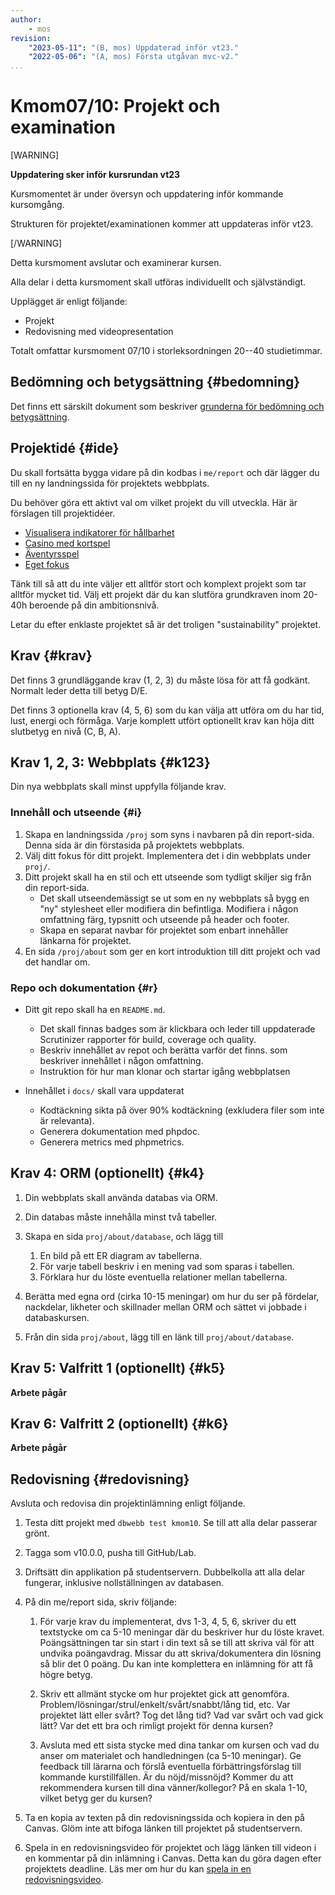 ```yaml
---
author:
    - mos
revision:
    "2023-05-11": "(B, mos) Uppdaterad inför vt23."
    "2022-05-06": "(A, mos) Första utgåvan mvc-v2."
...
```

Kmom07/10: Projekt och examination
==================================

[WARNING]

**Uppdatering sker inför kursrundan vt23**

Kursmomentet är under översyn och uppdatering inför kommande kursomgång.

Strukturen för projektet/examinationen kommer att uppdateras inför vt23.

[/WARNING]

Detta kursmoment avslutar och examinerar kursen.

Alla delar i detta kursmoment skall utföras individuellt och självständigt.

Upplägget är enligt följande:

* Projekt
* Redovisning med videopresentation

Totalt omfattar kursmoment 07/10 i storleksordningen 20--40 studietimmar.

<!--more-->

<!--
* Borde lösas inuti kmom, ev som extrauppgift
    * Databas med återställning
    * Inloggning?
-->



<!--
Introduktion {#pres}
------------------------

Här är en video som "pratar" dig igenom projektets upplägg och delar av innehållet i detta dokumentet.

[YOUTUBE src="LiYCu1Pf3fM" width=700 caption="Kmom10 - Introduktion till projektet."]
-->



Bedömning och betygsättning {#bedomning}
--------------------------------------------------------------------

Det finns ett särskilt dokument som beskriver [grunderna för bedömning och betygsättning](kurser/faq/bedomning-och-betygsattning).



Projektidé {#ide}
--------------------------------------------------------------------

Du skall fortsätta bygga vidare på din kodbas i `me/report` och där lägger du till en ny landningssida för projektets webbplats.

Du behöver göra ett aktivt val om vilket projekt du vill utveckla. Här är förslagen till projektidéer.

* [Visualisera indikatorer för hållbarhet](./sustainability)
* [Casino med kortspel](./poker)
* [Äventyrsspel](./adventure)
* [Eget fokus](./eget-fokus)

Tänk till så att du inte väljer ett alltför stort och komplext projekt som tar alltför mycket tid. Välj ett projekt där du kan slutföra grundkraven inom 20-40h beroende på din ambitionsnivå.

Letar du efter enklaste projektet så är det troligen "sustainability" projektet.



Krav {#krav}
--------------------------------------------------------------------

Det finns 3 grundläggande krav (1, 2, 3) du måste lösa för att få godkänt. Normalt leder detta till betyg D/E.

Det finns 3 optionella krav (4, 5, 6) som du kan välja att utföra om du har tid, lust, energi och förmåga. Varje komplett utfört optionellt krav kan höja ditt slutbetyg en nivå (C, B, A).



Krav 1, 2, 3: Webbplats {#k123}
--------------------------------------------------------------------

Din nya webbplats skall minst uppfylla följande krav.



### Innehåll och utseende {#i}

1. Skapa en landningssida `/proj` som syns i navbaren på din report-sida. Denna sida är din förstasida på projektets webbplats.
1. Välj ditt fokus för ditt projekt. Implementera det i din webbplats under `proj/`.
1. Ditt projekt skall ha en stil och ett utseende som tydligt skiljer sig från din report-sida. 
    * Det skall utseendemässigt se ut som en ny webbplats så bygg en "ny" stylesheet eller modifiera din befintliga. Modifiera i någon omfattning färg, typsnitt och utseende på header och footer.
    * Skapa en separat navbar för projektet som enbart innehåller länkarna för projektet.
1. En sida `/proj/about` som ger en kort introduktion till ditt projekt och vad det handlar om.



### Repo och dokumentation {#r}

* Ditt git repo skall ha en `README.md`.
    * Det skall finnas badges som är klickbara och leder till uppdaterade Scrutinizer rapporter för build, coverage och quality.
    * Beskriv innehållet av repot och berätta varför det finns. som beskriver innehållet i någon omfattning.
    * Instruktion för hur man klonar och startar igång webbplatsen

* Innehållet i `docs/` skall vara uppdaterat
    * Kodtäckning sikta på över 90% kodtäckning (exkludera filer som inte är relevanta).
    * Generera dokumentation med phpdoc.
    * Generera metrics med phpmetrics.



Krav 4: ORM (optionellt) {#k4}
--------------------------------------------------------------------

1. Din webbplats skall använda databas via ORM.

1. Din databas måste innehålla minst två tabeller.

1. Skapa en sida `proj/about/database`, och lägg till

    1. En bild på ett ER diagram av tabellerna.
    1. För varje tabell beskriv i en mening vad som sparas i tabellen.
    1. Förklara hur du löste eventuella relationer mellan tabellerna.

1. Berätta med egna ord (cirka 10-15 meningar) om hur du ser på fördelar, nackdelar, likheter och skillnader mellan ORM och sättet vi jobbade i databaskursen.

1. Från din sida `proj/about`, lägg till en länk till `proj/about/database`.



Krav 5: Valfritt 1 (optionellt) {#k5}
--------------------------------------------------------------------

**Arbete pågår**



Krav 6: Valfritt 2 (optionellt) {#k6}
--------------------------------------------------------------------

**Arbete pågår**



<!--
snygg kod
inloggning

* Din about-sida skall innehålla en summering där du berättar om projektets kodkvalitet. Berätta vilka eventuella åtgärder du gjort för att kvalitetssäkra projektet och hur du jobbat med kodkvaliteten och vilka verktyg du använt. Har du fokuserat på några speciella saker, verktyg eller metrics, så kan du berätta om dem.
-->



Redovisning {#redovisning}
--------------------------------------------------------------------

Avsluta och redovisa din projektinlämning enligt följande.

1. Testa ditt projekt med `dbwebb test kmom10`. Se till att alla delar passerar grönt.

1. Tagga som v10.0.0, pusha till GitHub/Lab.

1. Driftsätt din applikation på studentservern. Dubbelkolla att alla delar fungerar, inklusive nollställningen av databasen.

1. På din me/report sida, skriv följande:

    1. För varje krav du implementerat, dvs 1-3, 4, 5, 6, skriver du ett textstycke om ca 5-10 meningar där du beskriver hur du löste kravet. Poängsättningen tar sin start i din text så se till att skriva väl för att undvika poängavdrag. Missar du att skriva/dokumentera din lösning så blir det 0 poäng. Du kan inte komplettera en inlämning för att få högre betyg.

    2. Skriv ett allmänt stycke om hur projektet gick att genomföra. Problem/lösningar/strul/enkelt/svårt/snabbt/lång tid, etc. Var projektet lätt eller svårt? Tog det lång tid? Vad var svårt och vad gick lätt? Var det ett bra och rimligt projekt för denna kursen?

    3. Avsluta med ett sista stycke med dina tankar om kursen och vad du anser om materialet och handledningen (ca 5-10 meningar). Ge feedback till lärarna och förslå eventuella förbättringsförslag till kommande kurstillfällen. Är du nöjd/missnöjd? Kommer du att rekommendera kursen till dina vänner/kollegor? På en skala 1-10, vilket betyg ger du kursen?

2. Ta en kopia av texten på din redovisningssida och kopiera in den på Canvas. Glöm inte att bifoga länken till projektet på studentservern.

3. Spela in en redovisningsvideo för projektet och lägg länken till videon i en kommentar på din inlämning i Canvas. Detta kan du göra dagen efter projektets deadline. Läs mer om hur du kan [spela in en redovisningsvideo](kurser/faq/slutpresentation).
